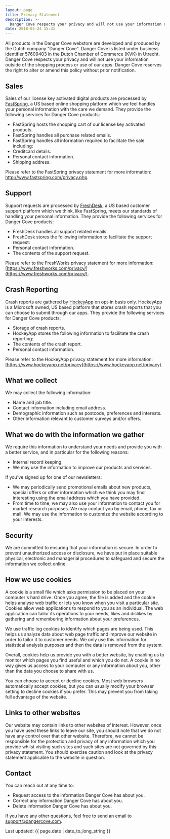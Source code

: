 ```yaml
---
layout: page
title: Privacy Statement
description: >-
  Danger Cove respects your privacy and will not use your information outside of the shopping process or use of our apps.
date: 2018-05-24 15:31
---
```


All products in the Danger Cove webstore are developed and produced by the Dutch company "Danger Cove". Danger Cove is listed under business identifier 57609403 in the Dutch Chamber of Commerce (KVK) in Utrecht. Danger Cove respects your privacy and will not use your information outside of the shopping process or use of our apps. Danger Cove reserves the right to alter or amend this policy without prior notification.

<h2>Sales</h2>

Sales of our license key activated digital products are processed by <a href="https://fastspring.com">FastSpring</a>, a US based online shopping platform which we feel handles your personal information with the care we demand. They provide the following services for Danger Cove products:

- FastSpring hosts the shopping cart of our license key activated products.
- FastSpring handles all purchase related emails.
- FastSpring handles all information required to facilitate the sale including:
- Creditcard details.
- Personal contact information.
- Shipping address.

Please refer to the FastSpring privacy statement for more information: <a href="https://www.fastspring.com/privacy.php">http://www.fastspring.com/privacy.php</a>.

<h2>Support</h2>

Support requests are processed by [FreshDesk](https://freshdesk.com), a US based customer support platform which we think, like FastSpring, meets our standards of handling your personal information. They provide the following services for Danger Cove products:

- FreshDesk handles all support related emails.
- FreshDesk stores the following information to facilitate the support request:
- Personal contact information.
- The contents of the support request.

Please refer to the FreshWorks privacy statement for more information: [https://www.freshworks.com/privacy/](https://www.freshworks.com/privacy/).

<h2>Crash Reporting</h2>

Crash reports are gathered by [HockeyApp](https://www.hockeyapp.net) on opt-in basis only. HockeyApp is a Microsoft owned, US based platform that stores crash reports that you can choose to submit through our apps. They provide the following services for Danger Cove products:

- Storage of crash reports.
- HockeyApp stores the following information to facilitate the crash reporting:
- The contents of the crash report.
- Personal contact information.

Please refer to the HockeyApp privacy statement for more information: [https://www.hockeyapp.net/privacy](https://www.hockeyapp.net/privacy).

<h2>What we collect</h2>

We may collect the following information:

- Name and job title.
- Contact information including email address.
- Demographic information such as postcode, preferences and interests.
- Other information relevant to customer surveys and/or offers.

<h2>What we do with the information we gather</h2>

We require this information to understand your needs and provide you with a better service, and in particular for the following reasons:

- Internal record keeping.
- We may use the information to improve our products and services.

If you've signed up for one of our newsletters:

- We may periodically send promotional emails about new products, special offers or other information which we think you may find interesting using the email address which you have provided.
- From time to time, we may also use your information to contact you for market research purposes. We may contact you by email, phone, fax or mail. We may use the information to customize the website according to your interests.

<h2>Security</h2>

We are committed to ensuring that your information is secure. In order to prevent unauthorized access or disclosure, we have put in place suitable physical, electronic and managerial procedures to safeguard and secure the information we collect online.

<h2>How we use cookies</h2>

A cookie is a small file which asks permission to be placed on your computer's hard drive. Once you agree, the file is added and the cookie helps analyse web traffic or lets you know when you visit a particular site. Cookies allow web applications to respond to you as an individual. The web application can tailor its operations to your needs, likes and dislikes by gathering and remembering information about your preferences.

We use traffic log cookies to identify which pages are being used. This helps us analyze data about web page traffic and improve our website in order to tailor it to customer needs. We only use this information for statistical analysis purposes and then the data is removed from the system.

Overall, cookies help us provide you with a better website, by enabling us to monitor which pages you find useful and which you do not. A cookie in no way gives us access to your computer or any information about you, other than the data you choose to share with us.

You can choose to accept or decline cookies. Most web browsers automatically accept cookies, but you can usually modify your browser setting to decline cookies if you prefer. This may prevent you from taking full advantage of the website.

<h2>Links to other websites</h2>

Our website may contain links to other websites of interest. However, once you have used these links to leave our site, you should note that we do not have any control over that other website. Therefore, we cannot be responsible for the protection and privacy of any information which you provide whilst visiting such sites and such sites are not governed by this privacy statement. You should exercise caution and look at the privacy statement applicable to the website in question.

<h2>Contact</h2>

You can reach out at any time to:

- Request access to the information Danger Cove has about you.
- Correct any information Danger Cove has about you.
- Delete information Danger Cove has about you.

If you have any other questions, feel free to send an email to [support@dangercove.com](mailto:support@dangercove.com).

Last updated: {{ page.date | date_to_long_string }}
